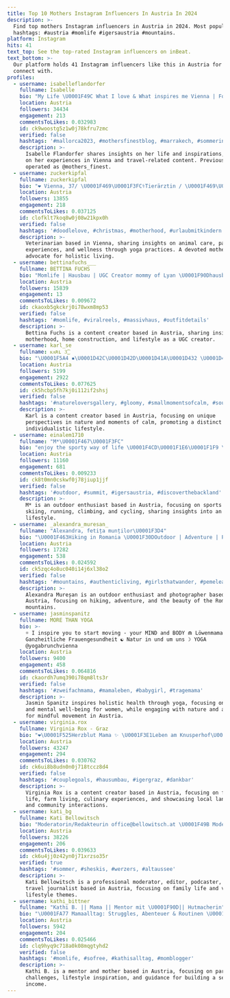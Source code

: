 ```yaml
---
title: Top 10 Mothers Instagram Influencers In Austria In 2024
description: >-
  Find top mothers Instagram influencers in Austria in 2024. Most popular
  hashtags: #austria #momlife #igersaustria #mountains.
platform: Instagram
hits: 41
text_top: See the top-rated Instagram influencers on inBeat.
text_bottom: >-
  Our platform holds 41 Instagram influencers like this in Austria for you to
  connect with.
profiles:
  - username: isabelleflandorfer
    fullname: Isabelle
    bio: "My Life \U0001F49C What I love & What inspires me Vienna | Formerly known as @mothers_finest"
    location: Austria
    followers: 34434
    engagement: 213
    commentsToLikes: 0.032983
    id: ck9woostg5z1w0j78kfru7zmc
    verified: false
    hashtags: '#mallorca2023, #mothersfinestblog, #marrakech, #sommerin'
    description: >-
      Isabelle Flandorfer shares insights on her life and inspirations, focusing
      on her experiences in Vienna and travel-related content. Previously
      operated as @mothers_finest.
  - username: zuckerkipfal
    fullname: zuckerkipfal
    bio: "❤️ Vienna, 37/ \U0001F469\U0001F3FC‍⚕️Tierärztin / \U0001F469\U0001F3FB‍\U0001F9B0 Mama to Lilia & Fina / \U0001F9D8‍♀️Yogi / \U0001F4A5Ravenmother"
    location: Austria
    followers: 13855
    engagement: 218
    commentsToLikes: 0.037125
    id: clofklt7koq8w0j08w21kpx0h
    verified: false
    hashtags: '#doodlelove, #christmas, #motherhood, #urlaubmitkindern'
    description: >-
      Veterinarian based in Vienna, sharing insights on animal care, parenting
      experiences, and wellness through yoga practices. A devoted mother and
      advocate for holistic living.
  - username: bettinafuchs___
    fullname: BETTINA FUCHS
    bio: "Momlife | Hausbau | UGC Creator mommy of Lyan \U0001F90Dhausbau 24/25 \U0001F4CDbased in austria"
    location: Austria
    followers: 15839
    engagement: 13
    commentsToLikes: 0.009672
    id: ckaoxb5gkckrj0i78wxm8mp53
    verified: false
    hashtags: '#momlife, #viralreels, #massivhaus, #outfitdetails'
    description: >-
      Bettina Fuchs is a content creator based in Austria, sharing insights on
      motherhood, home construction, and lifestyle as a UGC creator.
  - username: karl_se
    fullname: ᴋᴀʀʟ 3͜͡
    bio: "\U0001F5A4 ▪️\U0001D42C\U0001D42D\U0001D41A\U0001D432 \U0001D430\U0001D41E\U0001D422\U0001D42B\U0001D41D, \U0001D41B\U0001D41E \U0001D42E\U0001D427\U0001D422\U0001D42A\U0001D42E\U0001D41E ▪️ \U0001F3B1"
    location: Austria
    followers: 5199
    engagement: 2922
    commentsToLikes: 0.077625
    id: ck5hcbp5fh7kj0i112if2shsj
    verified: false
    hashtags: '#natureloversgallery, #gloomy, #smallmomentsofcalm, #soulful'
    description: >-
      Karl is a content creator based in Austria, focusing on unique
      perspectives in nature and moments of calm, promoting a distinct and
      individualistic lifestyle.
  - username: einalem1710
    fullname: "M*\U0001F467\U0001F3FC"
    bio: "enjoy the sporty way of life \U0001F4CD\U0001F1E6\U0001F1F9 \U0001F3BF\U0001F3C3\U0001F3FC‍♀️\U0001F9D7\U0001F3FC‍♀️\U0001F6B4\U0001F3FB‍♀️ ⛰️\U0001F3D4️ It's more than passion"
    location: Austria
    followers: 11160
    engagement: 681
    commentsToLikes: 0.009233
    id: ck8t0mn0cskwf0j78jiup1jjf
    verified: false
    hashtags: '#outdoor, #summit, #igersaustria, #discoverthebackland'
    description: >-
      M* is an outdoor enthusiast based in Austria, focusing on sports such as
      skiing, running, climbing, and cycling, sharing insights into an active
      lifestyle.
  - username: _alexandra_muresan_
    fullname: "Alexandra, fetița munților\U0001F3D4"
    bio: "\U0001F463Hiking in Romania \U0001F30DOutdoor | Adventure | Photography ⛰Find me in the mountains \U0001F4CDCurrently: Cluj-Napoca \U0001F4E7 Contact: alemuresan88@gmail.com"
    location: Austria
    followers: 17282
    engagement: 538
    commentsToLikes: 0.024592
    id: ck5zqc4o8uc040i14j6xl38o2
    verified: false
    hashtags: '#mountains, #authenticliving, #girlsthatwander, #pemeleagurirom'
    description: >-
      Alexandra Mureșan is an outdoor enthusiast and photographer based in
      Austria, focusing on hiking, adventure, and the beauty of the Romanian
      mountains.
  - username: jasminspanitz
    fullname: MORE THAN YOGA
    bio: >-
      ☼ I inspire you to start moving - your MIND and BODY ⋒ Löwenmama² ⚘
      Ganzheitliche Frauengesundheit ☯︎ Natur in und um uns ☽ YOGA
      @yogabrunchvienna
    location: Austria
    followers: 9400
    engagement: 458
    commentsToLikes: 0.064816
    id: ckaordh7umq390i78qm8lts3r
    verified: false
    hashtags: '#zweifachmama, #mamaleben, #babygirl, #tragemama'
    description: >-
      Jasmin Spanitz inspires holistic health through yoga, focusing on physical
      and mental well-being for women, while engaging with nature and advocating
      for mindful movement in Austria.
  - username: virginia.rox
    fullname: Virginia Rox - Graz
    bio: "❤️‍\U0001F525Herzblut Mama ✨ \U0001F3E1Leben am Knusperhof\U0001F415\U0001F411\U0001F410\U0001F413\U0001F41D \U0001F506gutes Essen, tolle Aussichten & herzliche Menschen ➡️ see you in the stories\U0001FAF6\U0001F3FC"
    location: Austria
    followers: 43247
    engagement: 294
    commentsToLikes: 0.030762
    id: ck6ui8b8udn0n0j718tccz8d4
    verified: false
    hashtags: '#couplegoals, #hausumbau, #igergraz, #dankbar'
    description: >-
      Virginia Rox is a content creator based in Austria, focusing on family
      life, farm living, culinary experiences, and showcasing local landscapes
      and community interactions.
  - username: kati_bg
    fullname: Kati Bellowitsch
    bio: "Moderatorin/Redakteurin office@bellowitsch.at \U0001F49B Moderatorin \U0001FA77 Podcasterin\U0001F399& Reisejournalistin \U0001F499 FH Wien Lektorin ❤️ Familylife \U0001F60D"
    location: Austria
    followers: 38226
    engagement: 206
    commentsToLikes: 0.039633
    id: ck6u4jj0z42yn0j71xrzso35r
    verified: true
    hashtags: '#sommer, #sheskis, #werzers, #altaussee'
    description: >-
      Kati Bellowitsch is a professional moderator, editor, podcaster, and
      travel journalist based in Austria, focusing on family life and various
      lifestyle themes.
  - username: kathi_bittner
    fullname: "Kathi B. || Mama || Mentor mit \U0001F90D|| Hutmacherin"
    bio: "\U0001FA77 Mamaalltag: Struggles, Abenteuer & Routinen \U0001F45F Kathis Outfitinspo ☀️ ich zeig dir wie du dir ein 2. Standbein aufbauen kannst"
    location: Austria
    followers: 5942
    engagement: 204
    commentsToLikes: 0.025466
    id: clq9hyq9c718a0k08mqgtyhd2
    verified: false
    hashtags: '#momlife, #sofree, #kathisalltag, #momblogger'
    description: >-
      Kathi B. is a mentor and mother based in Austria, focusing on parenting
      challenges, lifestyle inspiration, and guidance for building a secondary
      income.
---
```


